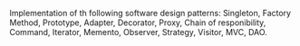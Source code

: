 Implementation of th following software design patterns:
  Singleton,
  Factory Method,
  Prototype,
  Adapter,
  Decorator,
  Proxy,
  Chain of responibility,
  Command,
  Iterator,
  Memento,
  Observer,
  Strategy,
  Visitor,
  MVC,
  DAO.
